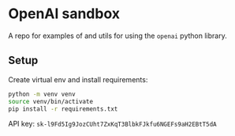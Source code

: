 # OpenAI sandbox

A repo for examples of and utils for using the `openai` python library.

## Setup

Create virtual env and install requirements:

```bash
python -m venv venv
source venv/bin/activate
pip install -r requirements.txt
```

API key: `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`
